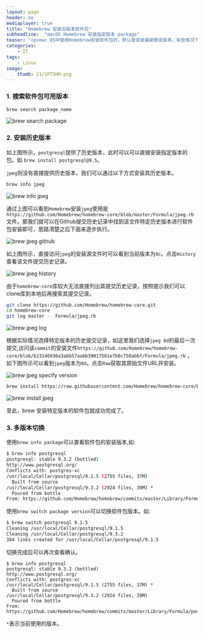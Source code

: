 ```yaml
---
layout: page
header: no
mediaplayer: true
title: "Homebrew 安装旧版本软件包"
subheadline:  "macOS Homebrew 安装指定版本 package"
teaser: "<p>mac OS中使用Homebrew安装软件包时，默认是安装最新稳定版本，有些情况下我们需要使用特定的历史版本软件包，此时我们通过以下方式来安装。</p>"
categories:
    - IT
tags:
    - Linux
image:
    thumb: 21/1FT5HH.png
---
```


### 1. 搜索软件包可用版本
```sh
brew search package_name
```

![brew search package]({{site.urlimg}}21/1FT4De.jpg)

### 2. 安装历史版本
如上图所示，`postgresql`提供了历史版本，此时可以可以直接安装指定版本的包。如 `brew install postgresql@9.5`。

`jpeg`则没有直接提供历史版本，我们可以通过以下方式安装其历史版本。

```sh
brew info jpeg
```
![brew info jpeg]({{site.urlimg}}21/1FTdjU.jpg)

通过上图可以看到`Homebrew`安装`jpeg`使用是`https://github.com/Homebrew/homebrew-core/blob/master/Formula/jpeg.rb`文件。那我们就可以在Github提交历史记录中找到该文件特定历史版本进行软件包安装即可，思路清楚之后下面来逐步执行。

![brew jpeg github]({{site.urlimg}}21/1FT0uF.jpg)

如上图所示，直接访问`jpeg`的安装源文件时可以看到当前版本为`9c`。点击`History`查看该文件提交历史记录。

![brew jpeg history]({{site.urlimg}}21/1FTsE9.jpg)

由于`homebrew-core`库较大无法直接列出其提交历史记录，按照提示我们可以clone库到本地后再搜索其提交记录。

```sh
git clone https://github.com/Homebrew/homebrew-core.git
cd homebrew-core
git log master -- Formula/jpeg.rb
```

![brew jpeg log]({{site.urlimg}}21/1FTRgK.jpg)

根据实际情况选择特定版本的历史提交记录，如这里我们选择`jpeg 8d`的最后一次提交,访问该`commit`的安装文件`https://github.com/Homebrew/homebrew-core/blob/b23146936a3abb57aabb39017561e7b0c750abbf/Formula/jpeg.rb` ，如下图所示可以看到`jpeg`版本为`8d`。点击`Raw`获取其原始文件URL并安装。

![brew jpeg specify version]({{site.urlimg}}21/1FThuD.jpg)

```sh
brew install https://raw.githubusercontent.com/Homebrew/homebrew-core/b23146936a3abb57aabb39017561e7b0c750abbf/Formula/jpeg.rb
```
![brew install jpeg]({{site.urlimg}}21/1FT236.jpg)

至此，brew 安装特定版本的软件包就成功完成了。

### 3. 多版本切换
使用`brew info package`可以查看软件包的安装版本,如:

```sh
$ brew info postgresql
postgresql: stable 9.3.2 (bottled)
http://www.postgresql.org/
Conflicts with: postgres-xc
/usr/local/Cellar/postgresql/9.1.5 (2755 files, 37M)
  Built from source
/usr/local/Cellar/postgresql/9.3.2 (2924 files, 39M) *
  Poured from bottle
From: https://github.com/Homebrew/homebrew/commits/master/Library/Formula/postgresql.rb
```

使用`brew switch package version`可以切换软件包版本。如:
```sh
$ brew switch postgresql 9.1.5
Cleaning /usr/local/Cellar/postgresql/9.1.5
Cleaning /usr/local/Cellar/postgresql/9.3.2
384 links created for /usr/local/Cellar/postgresql/9.1.5
```

切换完成后可以再次查看确认。
```
$ brew info postgresql
postgresql: stable 9.3.2 (bottled)
http://www.postgresql.org/
Conflicts with: postgres-xc
/usr/local/Cellar/postgresql/9.1.5 (2755 files, 37M) *
  Built from source
/usr/local/Cellar/postgresql/9.3.2 (2924 files, 39M)
  Poured from bottle
From: https://github.com/Homebrew/homebrew/commits/master/Library/Formula/postgresql.rb
```

`*`表示当前使用的版本。